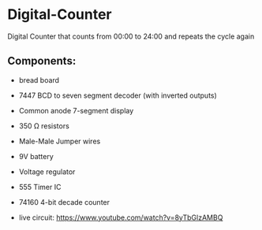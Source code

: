 # Digital-Counter
Digital Counter that counts from 00:00 to 24:00 and repeats the cycle again

## Components:
- bread board
- 7447 BCD to seven segment decoder (with inverted outputs)
- Common anode 7-segment display
- 350 Ω resistors
- Male-Male Jumper wires
- 9V battery
- Voltage regulator
- 555 Timer IC
- 74160 4-bit decade counter

- live circuit: https://www.youtube.com/watch?v=8yTbGlzAMBQ
